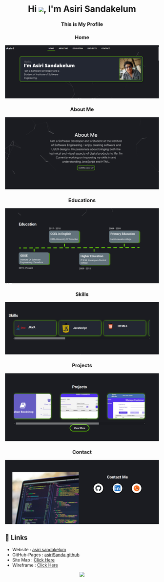 
<h1 align="center">Hi <img src="https://raw.githubusercontent.com/MartinHeinz/MartinHeinz/master/wave.gif" width="30px">, I'm Asiri Sandakelum</h1>
<h3 align="center">This is My Profile</h3>

<h3 align="center">Home </h3>

![Home Section Img](assets/images/preview/home.png)

<h3 align="center">About Me</h3>

![Home Section Img](assets/images/preview/aboutme.PNG)

<h3 align="center">Educations</h3>

![Home Section Img](assets/images/preview/edu.PNG)

<h3 align="center">Skills</h3>

![Home Section Img](assets/images/preview/skill.PNG)

<h3 align="center">Projects</h3>

![Home Section Img](assets/images/preview/projects.PNG)

<h3 align="center">Contact</h3>

![Home Section Img](assets/images/preview/contact.PNG)


## :link: **Links**
- Website : [asiri sandakelum](https://myprofileasiri.000webhostapp.com/)
- GitHub-Pages : [asiriSanda.github](https://asirisanda.github.io/MyProfile/)
- Site Map : [Click Here](https://www.gloomaps.com/izdjoWKVt2 )
- Wireframe : [Click Here](https://wireframe.cc/VX6jQN)










<p align="center">
  <img src="https://capsule-render.vercel.app/api?type=waving&color=gradient&height=80&section=footer"/>
</p>

